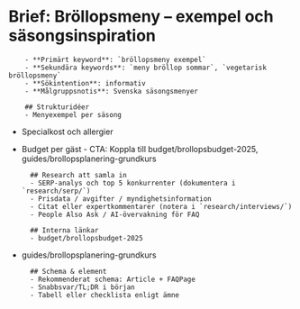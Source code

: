 # Brief: Bröllopsmeny – exempel och säsongsinspiration

        - **Primärt keyword**: `bröllopsmeny exempel`
        - **Sekundära keywords**: `meny bröllop sommar`, `vegetarisk bröllopsmeny`
        - **Sökintention**: informativ
        - **Målgruppsnotis**: Svenska säsongsmenyer

        ## Strukturidéer
        - Menyexempel per säsong

- Specialkost och allergier
- Budget per gäst - CTA: Koppla till budget/brollopsbudget-2025, guides/brollopsplanering-grundkurs

        ## Research att samla in
        - SERP-analys och top 5 konkurrenter (dokumentera i `research/serp/`)
        - Prisdata / avgifter / myndighetsinformation
        - Citat eller expertkommentarer (notera i `research/interviews/`)
        - People Also Ask / AI-övervakning för FAQ

        ## Interna länkar
        - budget/brollopsbudget-2025

- guides/brollopsplanering-grundkurs

        ## Schema & element
        - Rekommenderat schema: Article + FAQPage
        - Snabbsvar/TL;DR i början
        - Tabell eller checklista enligt ämne
